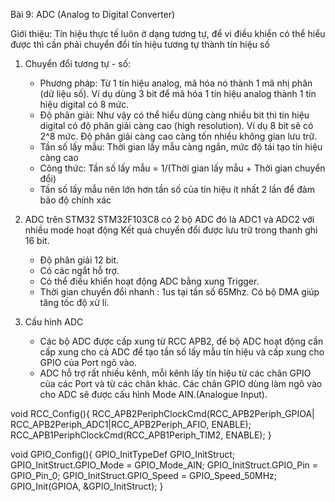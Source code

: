 Bài 9: ADC (Analog to Digital Converter)

Giới thiệu: Tín hiệu thực tế luôn ở dạng tương tự, để vi điều khiển có thể hiểu được thì cần phải chuyển đổi tín hiệu tương tự thành tín hiệu số
1. Chuyển đổi tương tự - số: 
    - Phương pháp: Từ 1 tín hiệu analog, mã hóa nó thành 1 mã nhị phân (dữ liệu số). Ví dụ dùng 3 bit để mã hóa 1 tín hiệu analog thành 1 tín hiệu digital có 8 mức.
    - Độ phân giải: Như vậy có thể hiểu dùng càng nhiều bit thì tín hiệu digital có độ phân giải càng cao (high resolution). Ví dụ 8 bit sẽ có 2^8 mức. Độ phân giải càng cao càng tốn nhiều không gian lưu trữ.
    - Tần số lấy mẫu: Thời gian lấy mẫu càng ngắn, mức độ tái tạo tín hiệu càng cao
    - Công thức: Tần số lấy mẫu = 1/(Thời gian lấy mẫu + Thời gian chuyển đổi)
    - Tần số lấy mẫu nên lớn hơn tần số của tín hiệu ít nhất 2 lần để đảm bảo độ chính xác

2. ADC trên STM32
STM32F103C8 có 2 bộ ADC đó là ADC1 và ADC2 với nhiều mode hoạt động
Kết quả chuyển đổi được lưu trữ trong thanh ghi 16 bit. 
    - Độ phân giải 12 bit.
    - Có các ngắt hỗ trợ.
    - Có thể điều khiển hoạt động ADC bằng xung Trigger.
    - Thời gian chuyển đổi nhanh : 1us tại tần số 65Mhz.
Có bộ DMA giúp tăng tốc độ xử lí.

3. Cấu hình ADC
    - Các bộ ADC được cấp xung từ RCC APB2, để bộ ADC hoạt động cần cấp xung cho cả ADC để tạo tần số lấy mẫu tín hiệu và cấp xung cho GPIO của Port ngõ vào.
    - ADC hỗ trợ rất nhiều kênh, mỗi kênh lấy tín hiệu từ các chân GPIO của các Port và từ các chân khác. Các chân GPIO dùng làm ngõ vào cho ADC sẽ được cấu hình Mode AIN.(Analogue Input).


void RCC_Config(){
    RCC_APB2PeriphClockCmd(RCC_APB2Periph_GPIOA| RCC_APB2Periph_ADC1|RCC_APB2Periph_AFIO, ENABLE);
    RCC_APB1PeriphClockCmd(RCC_APB1Periph_TIM2, ENABLE);
}

void GPIO_Config(){
    GPIO_InitTypeDef GPIO_InitStruct;
    GPIO_InitStruct.GPIO_Mode = GPIO_Mode_AIN;
    GPIO_InitStruct.GPIO_Pin = GPIO_Pin_0;
    GPIO_InitStruct.GPIO_Speed = GPIO_Speed_50MHz;
    GPIO_Init(GPIOA, &GPIO_InitStruct);
}

